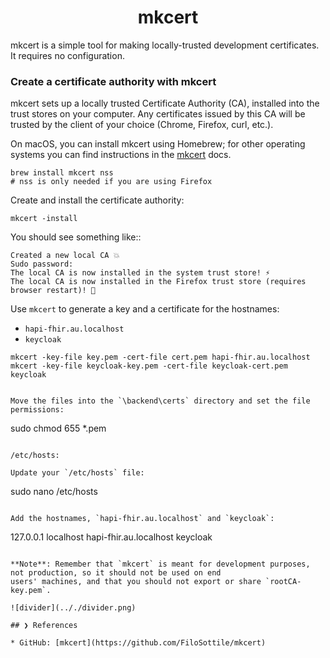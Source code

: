 <h1 align="center">mkcert</h1>

mkcert is a simple tool for making locally-trusted development certificates. It requires no configuration.

### Create a certificate authority with mkcert

mkcert sets up a locally trusted Certificate Authority (CA), installed into the trust stores on your computer. 
Any certificates issued by this CA will be trusted by the client of your choice (Chrome, Firefox, curl, etc.).

On macOS, you can install mkcert using Homebrew; for other operating systems you can find instructions in the 
[mkcert](https://github.com/FiloSottile/mkcert) docs.

```
brew install mkcert nss
# nss is only needed if you are using Firefox
```

Create and install the certificate authority:

```
mkcert -install
```

You should see something like::

```
Created a new local CA 💥
Sudo password:
The local CA is now installed in the system trust store! ⚡️
The local CA is now installed in the Firefox trust store (requires browser restart)! 🦊
```

Use `mkcert` to generate a key and a certificate for the hostnames:
- `hapi-fhir.au.localhost`
- `keycloak`

```
mkcert -key-file key.pem -cert-file cert.pem hapi-fhir.au.localhost
mkcert -key-file keycloak-key.pem -cert-file keycloak-cert.pem keycloak
```
```

Move the files into the `\backend\certs` directory and set the file permissions:

```
sudo chmod 655 *.pem
```

/etc/hosts:

Update your `/etc/hosts` file:

```
sudo nano /etc/hosts
```

Add the hostnames, `hapi-fhir.au.localhost` and `keycloak`:

```
127.0.0.1 localhost hapi-fhir.au.localhost keycloak
```

**Note**: Remember that `mkcert` is meant for development purposes, not production, so it should not be used on end 
users' machines, and that you should not export or share `rootCA-key.pem`.

![divider](.././divider.png)

## ❯ References

* GitHub: [mkcert](https://github.com/FiloSottile/mkcert)
